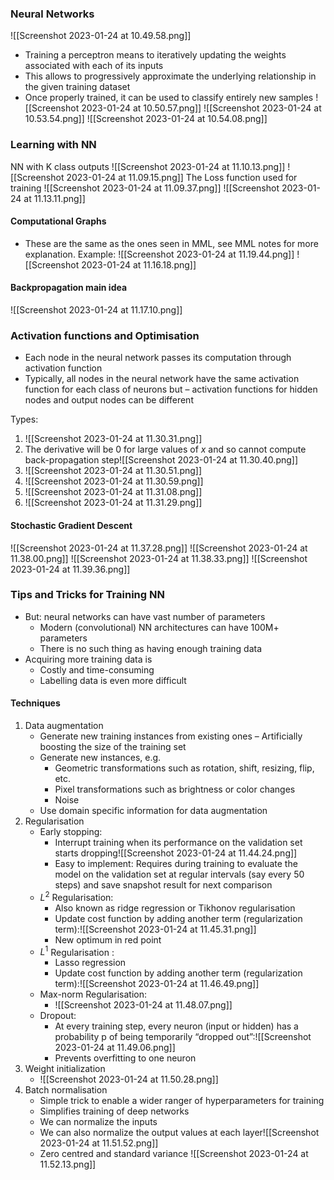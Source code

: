 ### Neural Networks

![[Screenshot 2023-01-24 at 10.49.58.png]]
- Training a perceptron means to iteratively updating the weights associated with each of its inputs 
- This allows to progressively approximate the underlying relationship in the given training dataset 
- Once properly trained, it can be used to classify entirely new samples
![[Screenshot 2023-01-24 at 10.50.57.png]]
![[Screenshot 2023-01-24 at 10.53.54.png]]
![[Screenshot 2023-01-24 at 10.54.08.png]]

### Learning with NN

NN with K class outputs
![[Screenshot 2023-01-24 at 11.10.13.png]]
![[Screenshot 2023-01-24 at 11.09.15.png]]
The Loss function used for training
![[Screenshot 2023-01-24 at 11.09.37.png]]
![[Screenshot 2023-01-24 at 11.13.11.png]]

#### Computational Graphs

- These are the same as the ones seen in MML, see MML notes for more explanation. Example:
![[Screenshot 2023-01-24 at 11.19.44.png]]
![[Screenshot 2023-01-24 at 11.16.18.png]]
#### Backpropagation main idea
![[Screenshot 2023-01-24 at 11.17.10.png]]

### Activation functions and Optimisation

- Each node in the neural network passes its computation through activation function
- Typically, all nodes in the neural network have the same activation function for each class of neurons but – activation functions for hidden nodes and output nodes can be different

Types:
1. ![[Screenshot 2023-01-24 at 11.30.31.png]]
2. The derivative will be 0 for large values of $x$ and so cannot compute back-propagation step![[Screenshot 2023-01-24 at 11.30.40.png]] 
3. ![[Screenshot 2023-01-24 at 11.30.51.png]]
4. ![[Screenshot 2023-01-24 at 11.30.59.png]] 
5. ![[Screenshot 2023-01-24 at 11.31.08.png]]
6. ![[Screenshot 2023-01-24 at 11.31.29.png]]

#### Stochastic Gradient Descent

![[Screenshot 2023-01-24 at 11.37.28.png]]
![[Screenshot 2023-01-24 at 11.38.00.png]]
![[Screenshot 2023-01-24 at 11.38.33.png]]
![[Screenshot 2023-01-24 at 11.39.36.png]]

### Tips and Tricks for Training NN

- But: neural networks can have vast number of parameters 
	- Modern (convolutional) NN architectures can have 100M+ parameters
	- There is no such thing as having enough training data 
- Acquiring more training data is 
	- Costly and time-consuming 
	- Labelling data is even more difficult

#### Techniques

1. Data augmentation
	- Generate new training instances from existing ones – Artificially boosting the size of the training set
	- Generate new instances, e.g. 
		- Geometric transformations such as rotation, shift, resizing, flip, etc.
		- Pixel transformations such as brightness or color changes 
		- Noise
	- Use domain specific information for data augmentation
2. Regularisation
	- Early stopping: 
		- Interrupt training when its performance on the validation set starts dropping![[Screenshot 2023-01-24 at 11.44.24.png]]
		- Easy to implement: Requires during training to evaluate the model on the validation set at regular intervals (say every 50 steps) and save snapshot result for next comparison
	- $L^2$ Regularisation: 
		- Also known as ridge regression or Tikhonov regularisation
		- Update cost function by adding another term (regularization term):![[Screenshot 2023-01-24 at 11.45.31.png]]
		- New optimum in red point
	- $L^1$ Regularisation :
		- Lasso regression 
		- Update cost function by adding another term (regularization term):![[Screenshot 2023-01-24 at 11.46.49.png]]
	- Max-norm Regularisation: 
		- ![[Screenshot 2023-01-24 at 11.48.07.png]]
	- Dropout:
		- At every training step, every neuron (input or hidden) has a probability p of being temporarily “dropped out”:![[Screenshot 2023-01-24 at 11.49.06.png]]
		- Prevents overfitting to one neuron 
3. Weight initialization
	- ![[Screenshot 2023-01-24 at 11.50.28.png]]
4. Batch normalisation
	- Simple trick to enable a wider ranger of hyperparameters for training
	- Simplifies training of deep networks
	- We can normalize the inputs
	- We can also normalize the output values at each layer![[Screenshot 2023-01-24 at 11.51.52.png]]
	- Zero centred and standard variance ![[Screenshot 2023-01-24 at 11.52.13.png]]

